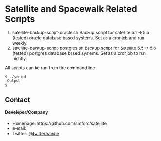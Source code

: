 Satellite and Spacewalk Related Scripts
======
1. satellite-backup-script-oracle.sh Backup script for satellite 5.1 -> 5.5 (tested) oracle database based systems.  Set as a cronjob and run weekly.
2. satellite-backup-script-postgres.sh Backup script for Satellite 5.5 -> 5.6 (tested) postgres database based systems. Set as a cronjob to run nightly.


All scripts can be run from the command line
```
$ ./script 
 Output
$ 
```

## Contact
#### Developer/Company
* Homepage: https://github.com/smford/satellite 
* e-mail: 
* Twitter: [@twitterhandle](https://twitter.com/twitterhandle "twitterhandle on twitter")
